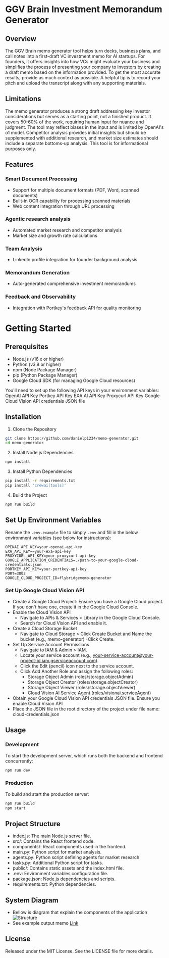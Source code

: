 # GGV Brain Investment Memorandum Generator

## Overview
The GGV Brain memo generator tool helps turn decks, business plans, and call notes into a first-draft VC investment memo for AI startups. For founders, it offers insights into how VCs might evaluate your business and simplifies the process of presenting your company to investors by creating a draft memo based on the information provided. To get the most accurate results, provide as much context as possible. A helpful tip is to record your pitch and upload the transcript along with any supporting materials.

## Limitations
The memo generator produces a strong draft addressing key investor considerations but serves as a starting point, not a finished product. It covers 50-60% of the work, requiring human input for nuance and judgment. The tool may reflect biases in the input and is limited by OpenAI's o1 model. Competitor analysis provides initial insights but should be supplemented with additional research, and market size estimates should include a separate bottoms-up analysis. This tool is for informational purposes only.

## Features

### Smart Document Processing
- Support for multiple document formats (PDF, Word, scanned documents)
- Built-in OCR capability for processing scanned materials
- Web content integration through URL processing
### Agentic research analysis
- Automated market research and competitor analysis
- Market size and growth rate calculations
### Team Analysis
- LinkedIn profile integration for founder background analysis
### Memorandum Generation
- Auto-generated comprehensive investment memorandums
### Feedback and Observability
- Integration with Portkey's feedback API for quality monitoring

# Getting Started

## Prerequisites

- Node.js (v16.x or higher)
- Python (v3.8 or higher)
- npm (Node Package Manager)
- pip (Python Package Manager)
- Google Cloud SDK (for managing Google Cloud resources)

You'll need to set up the following API keys in your environment variables:
OpenAI API Key
Portkey API Key
EXA AI API Key
Proxycurl API Key
Google Cloud Vision API credentials JSON file

## Installation
1. Clone the Repository
```bash
git clone https://github.com/danielp1234/memo-generator.git
cd memo-generator
```

2. Install Node.js Dependencies
```bash
npm install
```

3. Install Python Dependencies
```bash
pip install -r requirements.txt
pip install 'crewai[tools]'
```

4. Build the Project
```bash
npm run build
```

## Set Up Environment Variables
Rename the `.env.example` file to simply `.env` and fill in the below environment variables (see below for instructions):
```env
OPENAI_API_KEY=your-openai-api-key
EXA_API_KEY==your-exa-api-key
PROXYCURL_API_KEY=your-proxycurl-api-key
GOOGLE_APPLICATION_CREDENTIALS=./path-to-your-google-cloud-credentials.json
PORTKEY_API_KEY=your-portkey-api-key
PORT=3002
GOOGLE_CLOUD_PROJECT_ID=flybridgememo-generator
```

### Set Up Google Cloud Vision API
- Create a Google Cloud Project: Ensure you have a Google Cloud project. If you don't have one, create it in the Google Cloud Console.
- Enable the Cloud Vision API
  - Navigate to APIs & Services > Library in the Google Cloud Console.
  - Search for Cloud Vision API and enable it.
- Create a Cloud Storage Bucket
  - Navigate to Cloud Storage > Click Create Bucket and Name the bucket (e.g., memo-generator) -Click Create.
- Set Up Service Account Permissions
  - Navigate to IAM & Admin > IAM.
  - Locate your service account (e.g., your-service-account@your-project-id.iam.gserviceaccount.com).
  - Click the Edit (pencil) icon next to the service account.
  - Click Add Another Role and assign the following roles:
    - Storage Object Admin (roles/storage.objectAdmin)
    - Storage Object Creator (roles/storage.objectCreator)
    - Storage Object Viewer (roles/storage.objectViewer)
    - Cloud Vision AI Service Agent (roles/visionai.serviceAgent)
- Obtain your Google Cloud Vision API credentials JSON file. Ensure you enable 
Cloud Vision API
- Place the JSON file in the root directory of the project under file name: cloud-credentials.json


## Usage
### Development
To start the development server, which runs both the backend and frontend concurrently:
```bash
npm run dev
```

### Production
To build and start the production server:
```bash
npm run build
npm start
```

## Project Structure
- index.js: The main Node.js server file.
- src/: Contains the React frontend code.
- components/: React components used in the frontend.
- main.py: Python script for market analysis.
- agents.py: Python script defining agents for market research.
- tasks.py: Additional Python script for tasks.
- public/: Contains static assets and the index.html file.
- .env: Environment variables configuration file.
- package.json: Node.js dependencies and scripts.
- requirements.txt: Python dependencies.

## System Diagram
- Bellow is diagram that explain the components of the application
![Structure](image/structure.jpg)
- See example output memo [Link](https://docsend.com/view/ke4jyy5yr3y3wmsf)


## License
Released under the MIT License. See the LICENSE file for more details.